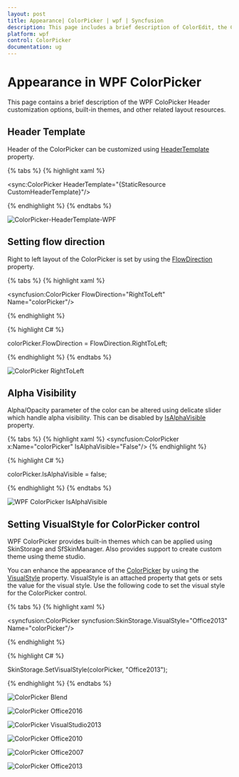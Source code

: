 ```yaml
---
layout: post
title: Appearance| ColorPicker | wpf | Syncfusion
description: This page includes a brief description of ColorEdit, the ColoPicker Header customization options and themes.
platform: wpf
control: ColorPicker
documentation: ug
---
```


# Appearance in WPF ColorPicker

This page contains a brief description of the WPF ColoPicker Header customization options, built-in themes, and other related layout resources.

## Header Template

Header of the ColorPicker can be customized using [HeaderTemplate](https://help.syncfusion.com/cr/wpf/Syncfusion.Shared.Wpf~Syncfusion.Windows.Shared.ColorPicker~HeaderTemplate.html) property.

{% tabs %}
{% highlight xaml %}

<DataTemplate x:Key="CustomHeaderTemplate" DataType="syncfusion:ColorPicker">
  <StackPanel Orientation="Horizontal">
    <Border Name="selectedColorRect"
     HorizontalAlignment="Left" 
     Width="20" Height="20" Margin="2" 
     Background="{Binding Color,RelativeSource={RelativeSource FindAncestor, AncestorType={x:Type syncfusion:ColorPicker}}, Converter={StaticResource ColorToBrush}}"/>
  </StackPanel>
</DataTemplate>

<sync:ColorPicker  HeaderTemplate="{StaticResource CustomHeaderTemplate}"/>

{% endhighlight %}
{% endtabs %}

![ColorPicker-HeaderTemplate-WPF](New-User-Interface-Support_images/CustomHeader_ColorPicker.png)


## Setting flow direction

Right to left layout of the ColorPicker is set by using the [FlowDirection](https://docs.microsoft.com/en-us/dotnet/api/system.windows.frameworkelement.flowdirection?view=netframework-4.8) property.

{% tabs %}
{% highlight xaml %}

<syncfusion:ColorPicker FlowDirection="RightToLeft" Name="colorPicker"/>

{% endhighlight %}

{% highlight C# %}

colorPicker.FlowDirection = FlowDirection.RightToLeft;

{% endhighlight %}
{% endtabs %}

![ColorPicker RightToLeft](Layout-Related-Features_images/ColorPicker_RightToLeft.png)


## Alpha Visibility

Alpha/Opacity parameter of the color can be altered using delicate slider which handle alpha visibility. This can be disabled by [IsAlphaVisible](https://help.syncfusion.com/cr/wpf/Syncfusion.Shared.Wpf~Syncfusion.Windows.Shared.ColorPicker~IsAlphaVisible.html) property.

{% tabs %}
{% highlight xaml %}
 <syncfusion:ColorPicker x:Name="colorPicker" IsAlphaVisible="False"/>
{% endhighlight %}

{% highlight C# %}

 colorPicker.IsAlphaVisible = false;

{% endhighlight %}
{% endtabs %}

![WPF ColorPicker IsAlphaVisible](ScRGB-Color_images/ColorPicker_IsAlphaVisible.png)

## Setting VisualStyle for ColorPicker control

WPF ColorPicker provides built-in themes which can be applied using SkinStorage and SfSkinManager. Also provides support to create custom theme using theme studio.

You can enhance the appearance of the [ColorPicker](https://help.syncfusion.com/cr/wpf/Syncfusion.Shared.Wpf~Syncfusion.Windows.Shared.ColorPicker.html) by using the [VisualStyle](https://help.syncfusion.com/cr/wpf/Syncfusion.Shared.Wpf~Syncfusion.Windows.Shared.SkinStorage~VisualStyleProperty.html) property. VisualStyle is an attached property that gets or sets the value for the visual style. Use the following code to set the visual style for the ColorPicker control.

{% tabs %}
{% highlight xaml %}

<syncfusion:ColorPicker  syncfusion:SkinStorage.VisualStyle="Office2013" Name="colorPicker"/>

{% endhighlight %}

{% highlight C# %}

 SkinStorage.SetVisualStyle(colorPicker, "Office2013"); 

{% endhighlight %}
{% endtabs %}

![ColorPicker Blend](Layout-Related-Features_images/ColorPicker_BlendTheme.png)

![ColorPicker Office2016](Layout-Related-Features_images/ColorPicker_Office2016.png)

![ColorPicker VisualStudio2013](Layout-Related-Features_images/ColorPicker_VisualStudio2013.png)

![ColorPicker Office2010](Layout-Related-Features_images/ColorPicker_Office2010.png)

![ColorPicker Office2007](Layout-Related-Features_images/ColorPicker_Office2007.png)

![ColorPicker Office2013](Layout-Related-Features_images/ColorPicker_Office2013.png)